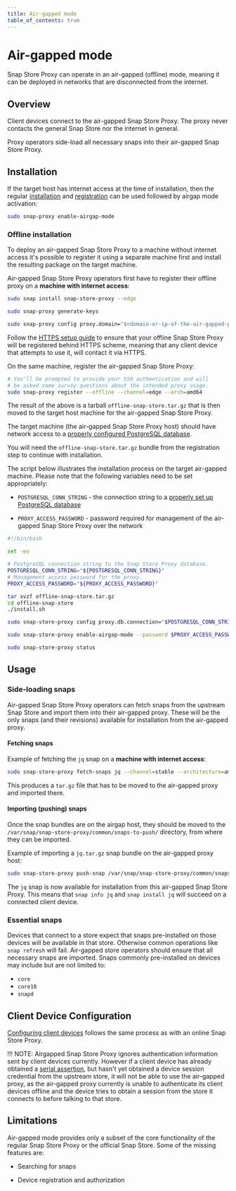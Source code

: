 ```yaml
---
title: Air-gapped mode
table_of_contents: true
---
```


# Air-gapped mode

Snap Store Proxy can operate in an air-gapped (offline) mode, meaning it can be
deployed in networks that are disconnected from the internet.

## Overview

Client devices connect to the air-gapped Snap Store Proxy. The proxy never
contacts the general Snap Store nor the internet in general.

Proxy operators side-load all necessary snaps into their air-gapped Snap Store
Proxy.

## Installation

If the target host has internet access at the time of installation, then the
regular [installation](install.md) and [registration](register.md) can be used
followed by airgap mode activation:

```bash
sudo snap-proxy enable-airgap-mode
```

### Offline installation

To deploy an air-gapped Snap Store Proxy to a machine without internet access
it's possible to register it using a separate machine first and install the
resulting package on the target machine.

Air-gapped Snap Store Proxy operators first have to register their offline proxy
on a **machine with internet access**:

```bash
sudo snap install snap-store-proxy --edge

sudo snap-proxy generate-keys

sudo snap-proxy config proxy.domain="$<domain-or-ip-of-the-air-gapped-proxy>"
```

Follow the [HTTPS setup guide](https.md) to ensure that your offline Snap Store
Proxy will be registered behind HTTPS scheme, meaning that any client device
that attempts to use it, will contact it via HTTPS.

On the same machine, register the air-gapped Snap Store Proxy:

```bash
# You'll be prompted to provide your SSO authentication and will
# be asked some survey questions about the intended proxy usage.
sudo snap-proxy register --offline --channel=edge --arch=amd64
```

The result of the above is a tarball `offline-snap-store.tar.gz` that is then
moved to the target host machine for the air-gapped Snap Store Proxy.

The target machine (the air-gapped Snap Store Proxy host) should have network
access to a [properly configured PostgreSQL database](install.md#database).

You will need the `offline-snap-store.tar.gz` bundle from the registration step
to continue with installation.

The script below illustrates the installation process on the target air-gapped
machine. Please note that the following variables need to be set appropriately:

* `POSTGRESQL_CONN_STRING` - the connection string to a
  [properly set up PostgreSQL database](install.md#database)

* `PROXY_ACCESS_PASSWORD` - password required for management of the air-gapped
  Snap Store Proxy over the network

```bash
#!/bin/bash

set -eu

# PostgreSQL connection string to the Snap Store Proxy database.
POSTGRESQL_CONN_STRING="${POSTGRESQL_CONN_STRING}"
# Management access password for the proxy.
PROXY_ACCESS_PASSWORD="${PROXY_ACCESS_PASSWORD}"

tar xvzf offline-snap-store.tar.gz
cd offline-snap-store
./install.sh

sudo snap-store-proxy config proxy.db.connection="$POSTGRESQL_CONN_STRING"

sudo snap-store-proxy enable-airgap-mode --password $PROXY_ACCESS_PASSWORD

sudo snap-store-proxy status
```


## Usage

### Side-loading snaps

Air-gapped Snap Store Proxy operators can fetch snaps from the upstream Snap
Store and import them into their air-gapped proxy. These will be the only snaps
(and their revisions) available for installation from the air-gapped proxy.

#### Fetching snaps

Example of fetching the `jq` snap on a **machine with internet access**:

```bash
sudo snap-store-proxy fetch-snaps jq --channel=stable --architecture=amd64
```

This produces a `tar.gz` file that has to be moved to the air-gapped proxy and
imported there.

#### Importing (pushing) snaps

Once the snap bundles are on the airgap host, they should be moved to the
`/var/snap/snap-store-proxy/common/snaps-to-push/` directory, from where they
can be imported.

Example of importing a `jq.tar.gz` snap bundle on the air-gapped proxy host:

```bash
sudo snap-store-proxy push-snap /var/snap/snap-store-proxy/common/snaps-to-push/jq-20200406T103511.tar.gz
```

The `jq` snap is now available for installation from this air-gapped Snap Store
Proxy. This means that `snap info jq` and `snap install jq` will succeed on a
connected client device.

### Essential snaps

Devices that connect to a store expect that snaps pre-installed on those devices
will be available in that store. Otherwise common operations like `snap refresh`
will fail. Air-gapped store operators should ensure that all necessary snaps are
imported. Snaps commonly pre-installed on devices may include but are not
limited to:

- `core`
- `core18`
- `snapd`

## Client Device Configuration

[Configuring client devices](devices.md) follows the same process as with an
online Snap Store Proxy.

!!! NOTE:
    Airgapped Snap Store Proxy ignores authentication information sent by client
    devices currently. However if a client device has already obtained a
    [serial assertion](https://docs.ubuntu.com/core/en/reference/assertions/serial),
    but hasn't yet obtained a device session credential from the upstream store,
    it will not be able to use the air-gapped proxy, as the air-gapped proxy
    currently is unable to authenticate its client devices offline and the
    device tries to obtain a session from the store it connects to before
    talking to that store.

## Limitations

Air-gapped mode provides only a subset of the core functionality of the regular
Snap Store Proxy or the official Snap Store. Some of the missing features are:

* Searching for snaps

* Device registration and authorization
